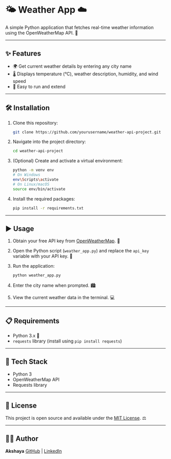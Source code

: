 
# 🌤️ Weather App ☁️

A simple Python application that fetches real-time weather information using the OpenWeatherMap API. 🚀

---

## ✨ Features

- 🌍 Get current weather details by entering any city name  
- 🌡️ Displays temperature (°C), weather description, humidity, and wind speed  
- 🔧 Easy to run and extend  

---

## 🛠️ Installation

1. Clone this repository:

   ```bash
   git clone https://github.com/yourusername/weather-api-project.git


2. Navigate into the project directory:

   ```bash
   cd weather-api-project
   ```

3. (Optional) Create and activate a virtual environment:

   ```bash
   python -m venv env
   # On Windows
   env\Scripts\activate
   # On Linux/macOS
   source env/bin/activate
   ```

4. Install the required packages:

   ```bash
   pip install -r requirements.txt
   ```

---

## ▶️ Usage

1. Obtain your free API key from [OpenWeatherMap](https://openweathermap.org/api). 🔑

2. Open the Python script (`weather_app.py`) and replace the `api_key` variable with your API key. 📝

3. Run the application:

   ```bash
   python weather_app.py
   ```

4. Enter the city name when prompted. 🏙️

5. View the current weather data in the terminal. 💻

---

## 📋 Requirements

* Python 3.x 🐍
* `requests` library (install using `pip install requests`)

---

## 🧰 Tech Stack

* Python 3
* OpenWeatherMap API
* Requests library

---



## 📄 License

This project is open source and available under the [MIT License](LICENSE). ⚖️

---

## 👩‍💻 Author

**Akshaya**
[GitHub](https://github.com/iama02) | [LinkedIn](https://www.linkedin.com/in/akshaya-t-53a18231a/)


